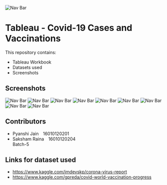 ![Nav Bar](https://github.com/saksham-r/DV_IA2_201_Pyanshi_204_Saksham_Covid-19_Cases_and_Vaccinations/blob/main/images/logo.png)

# Tableau - Covid-19 Cases and Vaccinations
This repository contains:
-	Tableau Workbook
-	Datasets used
-	Screenshots


## Screenshots
 
![Nav Bar](https://github.com/saksham-r/DV_IA2_201_Pyanshi_204_Saksham_Covid-19_Cases_and_Vaccinations/blob/main/images/1.png)
![Nav Bar](https://github.com/saksham-r/DV_IA2_201_Pyanshi_204_Saksham_Covid-19_Cases_and_Vaccinations/blob/main/images/2.png)
![Nav Bar](https://github.com/saksham-r/DV_IA2_201_Pyanshi_204_Saksham_Covid-19_Cases_and_Vaccinations/blob/main/images/3.png)
![Nav Bar](https://github.com/saksham-r/DV_IA2_201_Pyanshi_204_Saksham_Covid-19_Cases_and_Vaccinations/blob/main/images/4.png)
![Nav Bar](https://github.com/saksham-r/DV_IA2_201_Pyanshi_204_Saksham_Covid-19_Cases_and_Vaccinations/blob/main/images/5.png)
![Nav Bar](https://github.com/saksham-r/DV_IA2_201_Pyanshi_204_Saksham_Covid-19_Cases_and_Vaccinations/blob/main/images/6.png)
![Nav Bar](https://github.com/saksham-r/DV_IA2_201_Pyanshi_204_Saksham_Covid-19_Cases_and_Vaccinations/blob/main/images/7.png)
![Nav Bar](https://github.com/saksham-r/DV_IA2_201_Pyanshi_204_Saksham_Covid-19_Cases_and_Vaccinations/blob/main/images/8.png)
![Nav Bar](https://github.com/saksham-r/DV_IA2_201_Pyanshi_204_Saksham_Covid-19_Cases_and_Vaccinations/blob/main/images/9.png)



## Contributors

  - Pyanshi Jain&emsp;16010120201
  - Saksham Raina&emsp;16010120204
  <br/>Batch-5
  
  ## Links for dataset used
   -  https://www.kaggle.com/imdevskp/corona-virus-report
   -  https://www.kaggle.com/gpreda/covid-world-vaccination-progress
